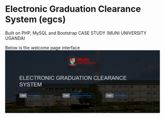 # Electronic Graduation Clearance System (egcs)
 Built on PHP, MySQL and Bootstrap CASE STUDY (MUNI UNIVERSITY UGANDA)

 Below is the welcome page interface
 ![Welcome page for Electronic Graduation Clearance System](image.png)
